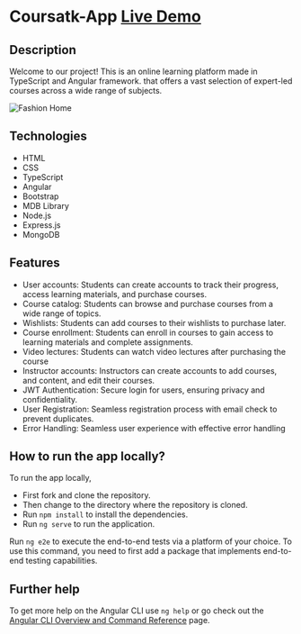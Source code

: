 # Coursatk-App  [Live Demo](https://fashion-store-umber.vercel.app/)

## Description

Welcome to our project! This is an online learning platform made in TypeScript and Angular framework. that offers a vast selection of expert-led courses across a wide range of subjects.

![Fashion Home](./src/assets/homesection.png)

## Technologies

- HTML
- CSS
- TypeScript
- Angular 
- Bootstrap
- MDB Library
- Node.js 
- Express.js
- MongoDB

## Features

- User accounts: Students can create accounts to track their progress, access learning materials, and
purchase courses.
- Course catalog: Students can browse and purchase courses from a wide range of topics.
- Wishlists: Students can add courses to their wishlists to purchase later.
- Course enrollment: Students can enroll in courses to gain access to learning materials and complete
assignments.
- Video lectures: Students can watch video lectures after purchasing the course
- Instructor accounts: Instructors can create accounts to add courses, and content, and edit their courses.
- JWT Authentication: Secure login for users, ensuring privacy and confidentiality.
- User Registration: Seamless registration process with email check to prevent duplicates.
- Error Handling: Seamless user experience with effective error handling

## How to run the app locally?

To run the app locally,

- First fork and clone the repository.
- Then change to the directory where the repository is cloned.
- Run `npm install` to install the dependencies.
- Run `ng serve` to run the application.



Run `ng e2e` to execute the end-to-end tests via a platform of your choice. To use this command, you need to first add a package that implements end-to-end testing capabilities.

## Further help

To get more help on the Angular CLI use `ng help` or go check out the [Angular CLI Overview and Command Reference](https://angular.io/cli) page.
